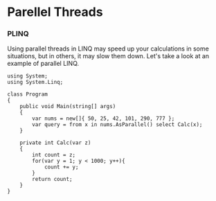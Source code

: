 # Parellel Threads

### PLINQ
Using parallel threads in LINQ may speed up your calculations in some situations, but in others, it may slow them down. Let's take a look at an example of parallel LINQ.

```
using System;
using System.Linq;

class Program
{
	public void Main(string[] args)
	{
		var nums = new[]{ 50, 25, 42, 101, 290, 777 };
		var query = from x in nums.AsParallel() select Calc(x);
	}

	private int Calc(var z)
	{
		int count = z;
		for(var y = 1; y < 1000; y++){
			count += y;
		}
		return count;
	}
}
```